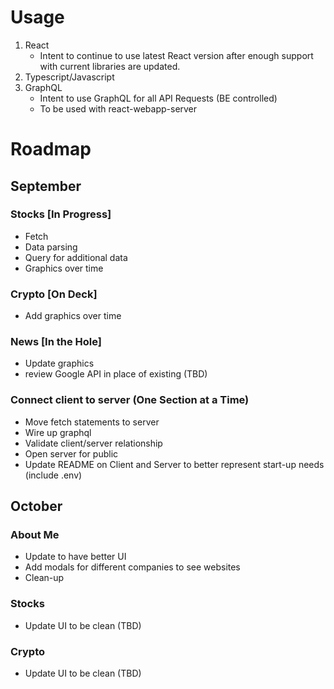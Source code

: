 # Usage
1) React
   - Intent to continue to use latest React version after enough support with current libraries are updated.
2) Typescript/Javascript
3) GraphQL
   - Intent to use GraphQL for all API Requests (BE controlled)
   - To be used with react-webapp-server

# Roadmap
## September
### Stocks [In Progress]
- Fetch
- Data parsing
- Query for additional data
- Graphics over time
### Crypto [On Deck]
- Add graphics over time
### News [In the Hole]
- Update graphics
- review Google API in place of existing (TBD)
### Connect client to server (One Section at a Time)
- Move fetch statements to server
- Wire up graphql
- Validate client/server relationship
- Open server for public
- Update README on Client and Server to better represent start-up needs (include .env)


## October
### About Me
- Update to have better UI
- Add modals for different companies to see websites
- Clean-up
### Stocks
- Update UI to be clean (TBD)
### Crypto
- Update UI to be clean (TBD)
